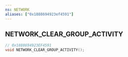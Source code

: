 ```yaml
---
ns: NETWORK
aliases: ["0x1888694923ef4591"]
---
```

## NETWORK_CLEAR_GROUP_ACTIVITY

```c
// 0x1888694923EF4591
void NETWORK_CLEAR_GROUP_ACTIVITY();
```
